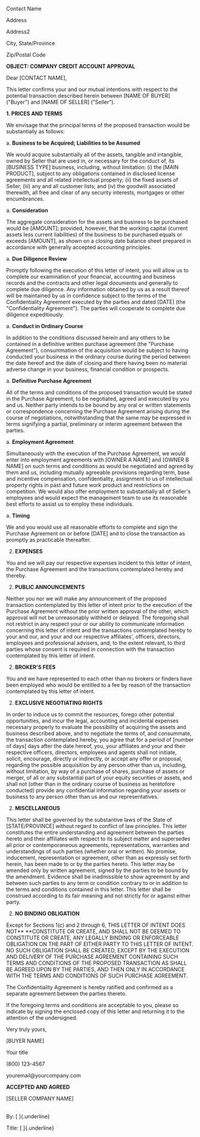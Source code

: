 Contact Name

Address

Address2

City, State/Province

Zip/Postal Code

**OBJECT: COMPANY CREDIT ACCOUNT APPROVAL**

Dear \[CONTACT NAME\],

This letter confirms your and our mutual intentions with respect to the
potential transaction described herein between \[NAME OF BUYER\]
("Buyer") and \[NAME OF SELLER\] ("Seller").

**1. PRICES AND TERMS**

We envisage that the principal terms of the proposed transaction would
be substantially as follows:

a.  **Business to be Acquired; Liabilities to be Assumed**

We would acquire substantially all of the assets, tangible and
intangible, owned by Seller that are used in, or necessary for the
conduct of, its \[BUSINESS TYPE\] business, including, without
limitation: (i) the \[MAIN PRODUCT\], subject to any obligations
contained in disclosed license agreements and all related intellectual
property; (ii) the fixed assets of Seller, (iii) any and all customer
lists; and (iv) the goodwill associated therewith, all free and clear of
any security interests, mortgages or other encumbrances.

a.  **Consideration**

The aggregate consideration for the assets and business to be purchased
would be \[AMOUNT\]; provided, however, that the working capital
(current assets less current liabilities) of the business to be
purchased equals or exceeds \[AMOUNT\], as shown on a closing date
balance sheet prepared in accordance with generally accepted accounting
principles.

a.  **Due Diligence Review**

Promptly following the execution of this letter of intent, you will
allow us to complete our examination of your financial, accounting and
business records and the contracts and other legal documents and
generally to complete due diligence. Any information obtained by us as a
result thereof will be maintained by us in confidence subject to the
terms of the Confidentiality Agreement executed by the parties and dated
\[DATE\] (the "Confidentiality Agreement"). The parties will cooperate
to complete due diligence expeditiously.

a.  **Conduct in Ordinary Course**

In addition to the conditions discussed herein and any others to be
contained in a definitive written purchase agreement (the "Purchase
Agreement"), consummation of the acquisition would be subject to having
conducted your business in the ordinary course during the period between
the date hereof and the date of closing and there having been no
material adverse change in your business, financial condition or
prospects.

a.  **Definitive Purchase Agreement**

All of the terms and conditions of the proposed transaction would be
stated in the Purchase Agreement, to be negotiated, agreed and executed
by you and us. Neither party intends to be bound by any oral or written
statements or correspondence concerning the Purchase Agreement arising
during the course of negotiations, notwithstanding that the same may be
expressed in terms signifying a partial, preliminary or interim
agreement between the parties.

a.  **Employment Agreement**

Simultaneously with the execution of the Purchase Agreement, we would
enter into employment agreements with \[OWNER A NAME\] and \[OWNER B
NAME\] on such terms and conditions as would be negotiated and agreed by
them and us, including mutually agreeable provisions regarding term,
base and incentive compensation, confidentiality, assignment to us of
intellectual property rights in past and future work product and
restrictions on competition. We would also offer employment to
substantially all of Seller's employees and would expect the management
team to use its reasonable best efforts to assist us to employ these
individuals.

a.  **Timing**

We and you would use all reasonable efforts to complete and sign the
Purchase Agreement on or before \[DATE\] and to close the transaction as
promptly as practicable thereafter.

2.  **EXPENSES**

You and we will pay our respective expenses incident to this letter of
intent, the Purchase Agreement and the transactions contemplated hereby
and thereby.

2.  **PUBLIC ANNOUNCEMENTS**

Neither you nor we will make any announcement of the proposed
transaction contemplated by this letter of intent prior to the execution
of the Purchase Agreement without the prior written approval of the
other, which approval will not be unreasonably withheld or delayed. The
foregoing shall not restrict in any respect your or our ability to
communicate information concerning this letter of intent and the
transactions contemplated hereby to your and our, and your and our
respective affiliates', officers, directors, employees and professional
advisers, and, to the extent relevant, to third parties whose consent is
required in connection with the transaction contemplated by this letter
of intent.

2.  **BROKER'S FEES**

You and we have represented to each other than no brokers or finders
have been employed who would be entitled to a fee by reason of the
transaction contemplated by this letter of intent.

2.  **EXCLUSIVE NEGOTIATING RIGHTS**

In order to induce us to commit the resources, forego other potential
opportunities, and incur the legal, accounting and incidental expenses
necessary properly to evaluate the possibility of acquiring the assets
and business described above, and to negotiate the terms of, and
consummate, the transaction contemplated hereby, you agree that for a
period of \[number of days\] days after the date hereof, you, your
affiliates and your and their respective officers, directors, employees
and agents shall not initiate, solicit, encourage, directly or
indirectly, or accept any offer or proposal, regarding the possible
acquisition by any person other than us, including, without limitation,
by way of a purchase of shares, purchase of assets or merger, of all or
any substantial part of your equity securities or assets, and shall not
(other than in the ordinary course of business as heretofore conducted)
provide any confidential information regarding your assets or business
to any person other than us and our representatives.

2.  **MISCELLANEOUS**

This letter shall be governed by the substantive laws of the State of
\[STATE/PROVINCE\] without regard to conflict of law principles. This
letter constitutes the entire understanding and agreement between the
parties hereto and their affiliates with respect to its subject matter
and supersedes all prior or contemporaneous agreements, representations,
warranties and understandings of such parties (whether oral or written).
No promise, inducement, representation or agreement, other than as
expressly set forth herein, has been made to or by the parties hereto.
This letter may be amended only by written agreement, signed by the
parties to be bound by the amendment. Evidence shall be inadmissible to
show agreement by and between such parties to any term or condition
contrary to or in addition to the terms and conditions contained in this
letter. This letter shall be construed according to its fair meaning and
not strictly for or against either party.

2.  **NO BINDING OBLIGATION**

Except for Sections 1(c) and 2 through 6, THIS LETTER OF INTENT DOES
NOT** **CONSTITUTE OR CREATE, AND SHALL NOT BE DEEMED TO CONSTITUTE OR
CREATE, ANY LEGALLY BINDING OR ENFORCEABLE OBLIGATION ON THE PART OF
EITHER PARTY TO THIS LETTER OF INTENT. NO SUCH OBLIGATION SHALL BE
CREATED, EXCEPT BY THE EXECUTION AND DELIVERY OF THE PURCHASE AGREEMENT
CONTAINING SUCH TERMS AND CONDITIONS OF THE PROPOSED TRANSACTION AS
SHALL BE AGREED UPON BY THE PARTIES, AND THEN ONLY IN ACCORDANCE WITH
THE TERMS AND CONDITIONS OF SUCH PURCHASE AGREEMENT.

The Confidentiality Agreement is hereby ratified and confirmed as a
separate agreement between the parties thereto.

If the foregoing terms and conditions are acceptable to you, please so
indicate by signing the enclosed copy of this letter and returning it to
the attention of the undersigned.

Very truly yours,

\[BUYER NAME\]

Your title

\(800\) 123-4567

youremail\@yourcompany.com

**ACCEPTED AND AGREED**

\[SELLER COMPANY NAME\]

\
By: [ ]{.underline}

Title: [ ]{.underline}
